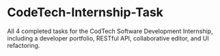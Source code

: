 # CodeTech-Internship-Task
All 4 completed tasks for the CodTech Software Development Internship, including a developer portfolio, RESTful API, collaborative editor, and UI refactoring.
